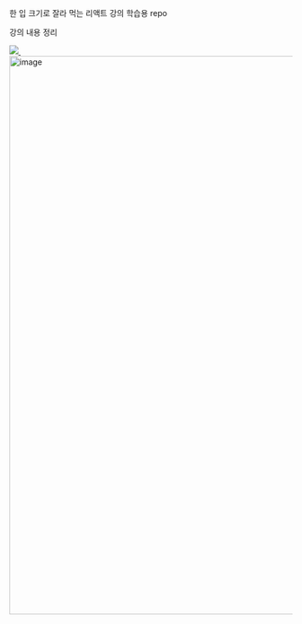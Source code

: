 한 입 크기로 잘라 먹는 리액트 강의 학습용 repo

<div>
<p>강의 내용 정리</p>
<a href="https://www.notion.so/React-185421e1227480e798cfcab6a96913a4">
    <img src="https://img.shields.io/badge/Notion-F3F3F3.svg?style=for-the-badge&logo=notion&logoColor=black" />&nbsp
</a>
</div>
<img width="995" alt="image" src="https://github.com/user-attachments/assets/72b12fce-4263-433c-b03f-f93126051ab3" />
